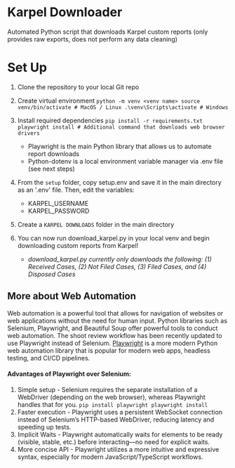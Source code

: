# Karpel Downloader 
Automated Python script that downloads Karpel custom reports (only provides raw exports, does not perform any data cleaning)

# Set Up
1. Clone the repository to your local Git repo 

2. Create virtual environment
`
python -m venv <venv name>
source venv/bin/activate # MacOS / Linux
.\venv\Scripts\activate # Windows
`

3. Install required dependencies
`
pip install -r requirements.txt
playwright install # Additional command that downloads web browser drivers
`
    - Playwright is the main Python library that allows us to automate report downloads 
    - Python-dotenv is a local environment variable manager via .env file (see next steps)

4. From the `setup` folder, copy setup.env and save it in the main directory as an '.env' file. Then, edit the variables:
    - KARPEL_USERNAME
    - KARPEL_PASSWORD

5. Create a `KARPEL DOWNLOADS` folder in the main directory

6. You can now run download_karpel.py in your local venv and begin downloading custom reports from Karpel!
    - *download_karpel.py currently only downloads the following: (1) Received Cases, (2) Not Filed Cases, (3) Filed Cases, and (4) Disposed Cases*

## More about Web Automation 
Web automation is a powerful tool that allows for navigation of websites or web applications without the need for human input. Python libraries such as Selenium, Playwright, and Beautiful Soup offer powerful tools to conduct web automation. The shoot review workflow has been recently updated to use Playwright instead of Selenium. [Playwright](https://playwright.dev/python/docs/library) is a more modern Python web automation library that is popular for modern web apps, headless testing, and CI/CD pipelines. 

#### Advantages of Playwright over Selenium:
1. Simple setup - Selenium requires the separate installation of a WebDriver (depending on the web browser), whereas Playwright handles that for you.
`
pip install playwright
playwright install
`
2. Faster execution - Playwright uses a persistent WebSocket connection instead of Selenium’s HTTP-based WebDriver, reducing latency and speeding up tests.
3. Implicit Waits - Playwright automatically waits for elements to be ready (visible, stable, etc.) before interacting—no need for explicit waits.
4. More concise API - Playwright utilizes a more intuitive and expressive syntax, especially for modern JavaScript/TypeScript workflows.

